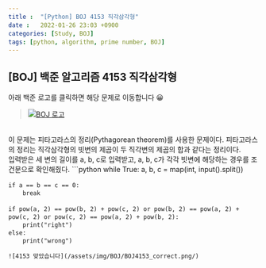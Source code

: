 ```yaml
---
title :  "[Python] BOJ 4153 직각삼각형"
date :   2022-01-26 23:03 +0900
categories: [Study, BOJ]
tags: [python, algorithm, prime number, BOJ]
---
```


## [BOJ] 백준 알고리즘 4153 직각삼각형
아래 백준 로고를 클릭하면 해당 문제로 이동합니다 😀  
> [![BOJ 로고](https://d2gd6pc034wcta.cloudfront.net/images/logo@2x.png)](https://www.acmicpc.net/problem/4153)  


<br>
이 문제는 피타고라스의 정리(Pythagorean theorem)를 사용한 문제이다.  
피타고라스의 정리는 직각삼각형의 빗변의 제곱이 두 직각변의 제곱의 합과 같다는 정리이다.  


<br>
입력받은 세 변의 길이를 a, b, c로 입력받고, a, b, c가 각각 빗변에 해당하는 경우를 조건문으로 확인해줬다.  
```python
while True:
    a, b, c = map(int, input().split())

    if a == b == c == 0:
        break

    if pow(a, 2) == pow(b, 2) + pow(c, 2) or pow(b, 2) == pow(a, 2) + pow(c, 2) or pow(c, 2) == pow(a, 2) + pow(b, 2):
        print("right")
    else:
        print("wrong")
```
![4153 맞았습니다](/assets/img/BOJ/BOJ4153_correct.png/)